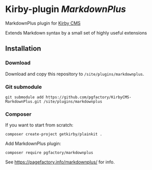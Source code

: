 
# Kirby-plugin *MarkdownPlus*

MarkdownPlus plugin for [Kirby CMS](https://getkirby.com/)

Extends Markdown syntax by a small set of highly useful extensions

## Installation

### Download

Download and copy this repository to `/site/plugins/markdownplus`.

### Git submodule

```
git submodule add https://github.com/pgfactory/KirbyCMS-MarkdownPlus.git /site/plugins/markdownplus
```

### Composer

If you want to start from scratch:

```
composer create-project getkirby/plainkit .
```

Add MarkdownPlus plugin:

```
composer require pgfactory/markdownplus
```

See <https://pagefactory.info/markdownplus/> for info.

